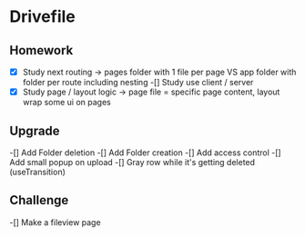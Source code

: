 # Drivefile

## Homework

-[X] Study next routing -> pages folder with 1 file per page VS app folder with folder per route including nesting
-[] Study use client / server
-[X] Study page / layout logic -> page file = specific page content, layout wrap some ui on pages

## Upgrade

-[] Add Folder deletion
-[] Add Folder creation
-[] Add access control
-[] Add small popup on upload
-[] Gray row while it's getting deleted (useTransition)

## Challenge

-[] Make a fileview page